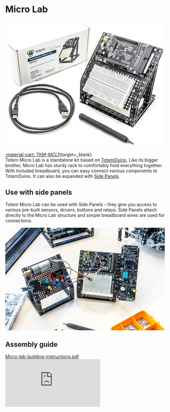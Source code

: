 # Micro Lab

![Micro Lab kit](../assets/images/micro-lab-kit.jpg)

[:material-cart: _TKM-MCL1_](https://totemmaker.net/product/totemduino-microlab/){target=_blank}  
Totem Micro Lab is a standalone kit based on [TotemDuino](index.md). Like its bigger brother, Micro Lab has sturdy rack to comfortably hold everything together. With included breadboard, you can easy connect various components to TotemDuino. It can also be expanded with [Side Panels](../side-panels/index.md).

## Use with side panels

Totem Micro Lab can be used with Side Panels - they give you access to various pre-built sensors, drivers, buttons and relays. Side Panels attach directly to the Micro Lab structure and simple breadboard wires are used for connections.

![Micro Lab with side panel](../assets/images/micro-lab-side-panel.jpg)

## Assembly guide

<a href="https://totemmaker.net/wp-content/uploads/2019/03/Micro-Lab-Instructions-v1.2-optimized.pdf" class="image fit">Micro-lab-building-instructions.pdf</a>
<object style="width:100%; height:600px;" data="https://totemmaker.net/wp-content/uploads/2019/03/Micro-Lab-Instructions-v1.2-optimized.pdf" type="application/pdf">
    <embed src="https://totemmaker.net/wp-content/uploads/2019/03/Micro-Lab-Instructions-v1.2-optimized.pdf" type="application/pdf" />
</object>


